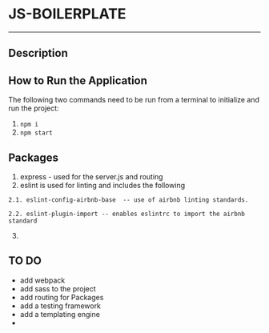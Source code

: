# JS-BOILERPLATE
---

## Description

## How to Run the Application
The following two commands need to be run from a terminal to initialize and run the project:
  1. ``` npm i ```
  2. ``` npm start ```

## Packages
  1. express - used for the server.js and routing
  2. eslint is used for linting and includes the following

    2.1. eslint-config-airbnb-base  -- use of airbnb linting standards.

    2.2. eslint-plugin-import -- enables eslintrc to import the airbnb standard

  3.   
## TO DO
- add webpack
- add sass to the project
- add routing for Packages
- add a testing framework
- add a templating engine
-
